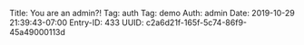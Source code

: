 Title: You are an admin?!
Tag: auth
Tag: demo
Auth: admin
Date: 2019-10-29 21:39:43-07:00
Entry-ID: 433
UUID: c2a6d21f-165f-5c74-86f9-45a49000113d

